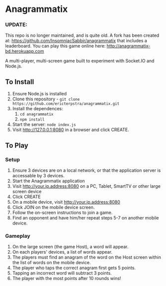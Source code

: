 # Anagrammatix

### UPDATE:

This repo is no longer maintained, and is quite old. A fork has been created at: https://github.com/InsomniacSabbir/anagrammatix that includes a leaderboard.
You can play this game online here: http://anagrammatix-bd.herokuapp.com

A multi-player, multi-screen game built to experiment with Socket.IO and Node.js.


## To Install

1. Ensure Node.js is installed
2. Clone this repository - `git clone https://github.com/ericterpstra/anagrammatix.git`
3. Install the dependences:
    1. `cd anagrammatix`
    2. `npm install`
4. Start the server: `node index.js`
5. Visit http://127.0.0.1:8080 in a browser and click CREATE.

## To Play

### Setup
1. Ensure 3 devices are on a local network, or that the application server is accessable by 3 devices.
2. Start the Anagrammatix application
3. Visit http://your.ip.address:8080 on a PC, Tablet, SmartTV or other large screen device
4. Click CREATE
5. On a mobile device, visit http://your.ip.address:8080
6. Click JOIN on the mobile device screen.
7. Follow the on-screen instructions to join a game.
8. Find an opponent and have him/her repeat steps 5-7 on another mobile device.

### Gameplay
1. On the large screen (the game Host), a word will appear.
2. On each players' devices, a list of words appear.
3. The players must find an anagram of the word on the Host screen within the list of words on the mobile device.
4. The player who taps the correct anagram first gets 5 points.
5. Tapping an incorrect word will subtract 3 points.
6. The player with the most points after 10 rounds wins!

